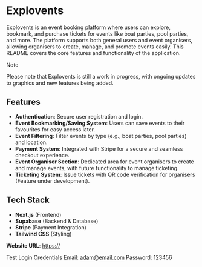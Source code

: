 # **Explovents**
Explovents is an event booking platform where users can explore, bookmark, and purchase tickets for events like boat parties, pool parties, and more. The platform supports both general users and event organisers, allowing organisers to create, manage, and promote events easily. This README covers the core features and functionality of the application.

> [!NOTE]
> Please note that Explovents is still a work in progress, with ongoing updates to graphics and new features being added.

## **Features**
-  **Authentication**: Secure user registration and login.
-  **Event Bookmarking/Saving System**: Users can save events to their favourites for easy access later.
-  **Event Filtering**: Filter events by type (e.g., boat parties, pool parties) and location.
-  **Payment System**: Integrated with Stripe for a secure and seamless checkout experience.
-  **Event Organiser Section**: Dedicated area for event organisers to create and manage events, with future functionality to manage ticketing.
-  **Ticketing System**: Issue tickets with QR code verification for organisers (Feature under development).

## **Tech Stack**
-  **Next.js** (Frontend)
-  **Supabase** (Backend & Database)
-  **Stripe** (Payment Integration)
-  **Tailwind CSS** (Styling)

**Website URL**: [https://](https://explovents.vercel.app/)

Test Login Credentials
Email: adam@email.com
Password: 123456
